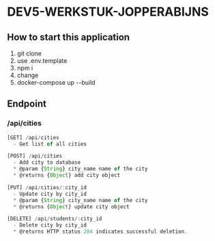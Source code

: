 # DEV5-WERKSTUK-JOPPERABIJNS

## How to start this application

1. git clone
2. use .env.template
3. npm i
4. change
5. docker-compose up --build

## Endpoint

### /api/cities

```javascript
[GET] /api/cities
  - Get list of all cities
```

```javascript
[POST] /api/cities
  - Add city to database
  * @param {String} city_name name of the city
  * @returns {Object} add city object
```

```javascript
[PUT] /api/cities/:city_id
  - Update city by city_id
  * @param {String} city_name name of the city
  * @returns {Object} update city object
```

```javascript
[DELETE] /api/students/:city_id
  - Delete city by city_id
  * @returns HTTP status 204 indicates successful deletion.
```
